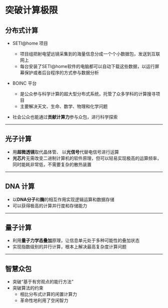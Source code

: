 # 突破计算极限

## 分布式计算

- SETI@home 项目

  - 项目组把射电望远镜采集到的海量信息分成一个个小数据包，发送到互联网上
  - 每台安装了SETI@home软件的电脑都可以自动下载这些数据，以运行屏幕保护或者后台程序的方式参与数据分析

- BOINC 平台

  - 是公众参与科学计算的超大型分布式系统，托管了众多学科的计算搜寻项目
  - 主要解决天文、生命、数学、物理和化学问题

- 社会公众也能通过**贡献计算力**参与众包，进行科学探索

---

## 光子计算

- 用**超微透镜**取代晶体管、 以**光信号**代替电信号进行运算
- **光芯片**无需改变二进制计算机的软件原理，但可以轻易实现极高的运算频率，同时能耗非常低，不需要复杂的散热装置

---

## DNA 计算

- 以**DNA分子**和**酶**的相互作用实现逻辑运算和数据存储
- 可以获得极高的计算并行度和存储能力

---

## 量子计算

- 利用**量子力学态叠加**原理，让信息单元处于多种可能性的叠加状态
- 实现指数级别的并行计算，根本上解决最高复杂度计算问题

---

## 智慧众包

- 突破“基于有穷观点的能行方法”
- 突破算法的约束
  - 相比分布式计算的闲置计算力
  - 革命性地利用了空闲智力


